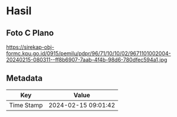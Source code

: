 # Hasil

## Foto C Plano

https://sirekap-obj-formc.kpu.go.id/0915/pemilu/pdpr/96/71/10/10/02/9671101002004-20240215-080311--ff8b6907-7aab-4f4b-98d6-780dfec594a1.jpg


## Metadata

| Key        | Value               |
| ---------- | ------------------- |
| Time Stamp | 2024-02-15 09:01:42 |



